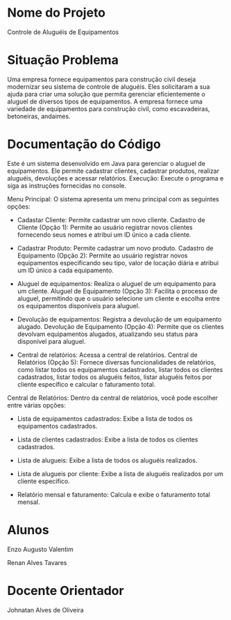 # Nome do Projeto

Controle de Aluguéis de Equipamentos

# Situação Problema
Uma empresa fornece equipamentos para construção civil deseja modernizar seu sistema de controle de aluguéis. Eles solicitaram a sua ajuda para criar uma solução que permita gerenciar eficientemente o aluguel de diversos tipos de equipamentos. A empresa fornece uma variedade de equipamentos para construção civil, como escavadeiras, betoneiras, andaimes.

# Documentação do Código
Este é um sistema desenvolvido em Java para gerenciar o aluguel de equipamentos. Ele permite cadastrar clientes, cadastrar produtos, realizar aluguéis, devoluções e acessar relatórios. 
Execução: Execute o programa e siga as instruções fornecidas no console.

Menu Principal: O sistema apresenta um menu principal com as seguintes opções:

- Cadastar Cliente: Permite cadastrar um novo cliente.
  Cadastro de Cliente (Opção 1): Permite ao usuário registrar novos clientes fornecendo seus nomes e atribui um ID único a cada cliente.

- Cadastrar Produto: Permite cadastrar um novo produto.
  Cadastro de Equipamento (Opção 2): Permite ao usuário registrar novos equipamentos especificando seu tipo, valor de locação diária e atribui um ID único a cada equipamento.


- Aluguel de equipamentos: Realiza o aluguel de um equipamento para um cliente.
  Aluguel de Equipamento (Opção 3): Facilita o processo de aluguel, permitindo que o usuário selecione um cliente e escolha entre os equipamentos disponíveis para aluguel.


- Devolução de equipamentos: Registra a devolução de um equipamento alugado.
  Devolução de Equipamento (Opção 4): Permite que os clientes devolvam equipamentos alugados, atualizando seu status para disponível para aluguel.


- Central de relatórios: Acessa a central de relatórios.
  Central de Relatórios (Opção 5): Fornece diversas funcionalidades de relatórios, como listar todos os equipamentos cadastrados, listar todos os clientes cadastrados, listar todos os aluguéis feitos, listar aluguéis feitos por cliente específico e calcular o faturamento total.

Central de Relatórios: Dentro da central de relatórios, você pode escolher entre várias opções:

- Lista de equipamentos cadastrados: Exibe a lista de todos os equipamentos cadastrados.

- Lista de clientes cadastrados: Exibe a lista de todos os clientes cadastrados.

- Lista de alugueis: Exibe a lista de todos os aluguéis realizados.

- Lista de alugueis por cliente: Exibe a lista de aluguéis realizados por um cliente específico.

- Relatório mensal e faturamento: Calcula e exibe o faturamento total mensal.

# Alunos

Enzo Augusto Valentim

Renan Alves Tavares

# Docente Orientador
Johnatan Alves de Oliveira
